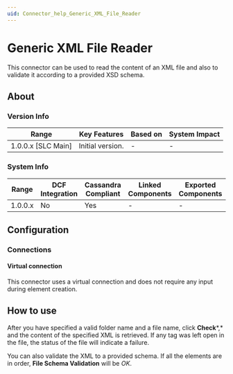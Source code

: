 ```yaml
---
uid: Connector_help_Generic_XML_File_Reader
---
```


# Generic XML File Reader

This connector can be used to read the content of an XML file and also to validate it according to a provided XSD schema.

## About

### Version Info

| Range                | Key Features     | Based on     | System Impact     |
|----------------------|------------------|--------------|-------------------|
| 1.0.0.x [SLC Main]   | Initial version. | -            | -                 |

### System Info

| Range     | DCF Integration     | Cassandra Compliant     | Linked Components     | Exported Components     |
|-----------|---------------------|-------------------------|-----------------------|-------------------------|
| 1.0.0.x   | No                  | Yes                     | -                     | -                       |

## Configuration

### Connections

#### Virtual connection

This connector uses a virtual connection and does not require any input during element creation.

## How to use

After you have specified a valid folder name and a file name, click **Check***,* and the content of the specified XML is retrieved. If any tag was left open in the file, the status of the file will indicate a failure.

You can also validate the XML to a provided schema. If all the elements are in order, **File Schema Validation** will be *OK*.
